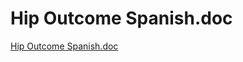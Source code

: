 # Hip Outcome Spanish.doc

[Hip Outcome Spanish.doc](Hip%20Outcome%20Spanish%20doc%20e3373b04158f4e06bf8c2e09106b21ed/Hip_Outcome_Spanish.doc)